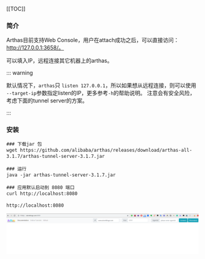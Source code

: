 [[TOC]]

### 简介

Arthas目前支持Web Console，用户在attach成功之后，可以直接访问：http://127.0.0.1:3658/。

可以填入IP，远程连接其它机器上的arthas。



::: warning

默认情况下，`arthas`只 `listen 127.0.0.1`，所以如果想从远程连接，则可以使用 `--target-ip`参数指定listen的IP，更多参考`-h`的帮助说明。 注意会有安全风险，考虑下面的tunnel server的方案。

:::



### 安装

```shell
### 下载jar 包
wget https://github.com/alibaba/arthas/releases/download/arthas-all-3.1.7/arthas-tunnel-server-3.1.7.jar

### 运行
java -jar arthas-tunnel-server-3.1.7.jar

### 应用默认启动到 8080 端口
curl http://localhost:8080
```

`http://localhost:8080`

![1579240957865](../.vuepress/public/1579240957865.png)